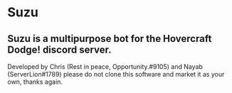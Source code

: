 # Suzu
## Suzu is a multipurpose bot for the Hovercraft Dodge! discord server.

Developed by Chris (Rest in peace, Opportunity.#9105) and Nayab (ServerLion#1789)
please do not clone this software and market it as your own, thanks again.

